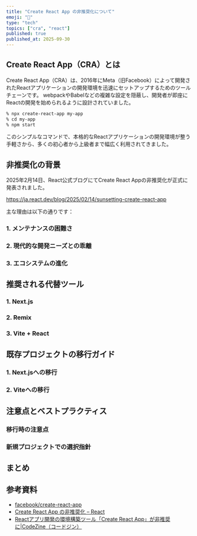 ```yaml
---
title: "Create React App の非推奨化について"
emoji: "🐙"
type: "tech"
topics: ["cra", "react"]
published: true
published_at: 2025-09-30
---
```


## Create React App（CRA）とは

Create React App（CRA）は、2016年にMeta（旧Facebook）によって開発されたReactアプリケーションの開発環境を迅速にセットアップするためのツールチェーンです。
webpackやBabelなどの複雑な設定を隠蔽し、開発者が即座にReactの開発を始められるように設計されていました。

```bash
% npx create-react-app my-app
% cd my-app
% npm start
```

このシンプルなコマンドで、本格的なReactアプリケーションの開発環境が整う手軽さから、多くの初心者から上級者まで幅広く利用されてきました。

## 非推奨化の背景

2025年2月14日、React公式ブログにてCreate React Appの非推奨化が正式に発表されました。

https://ja.react.dev/blog/2025/02/14/sunsetting-create-react-app

主な理由は以下の通りです：

### 1. メンテナンスの困難さ

### 2. 現代的な開発ニーズとの乖離

### 3. エコシステムの進化

## 推奨される代替ツール

### 1. Next.js

### 2. Remix

### 3. Vite + React

## 既存プロジェクトの移行ガイド

### 1. Next.jsへの移行

### 2. Viteへの移行

## 注意点とベストプラクティス

### 移行時の注意点

### 新規プロジェクトでの選択指針

## まとめ

## 参考資料
- [facebook/create-react-app](https://github.com/facebook/create-react-app?tab=readme-ov-file#deprecated)
- [Create React App の非推奨化 – React](https://ja.react.dev/blog/2025/02/14/sunsetting-create-react-app)
- [Reactアプリ開発の環境構築ツール「Create React App」が非推奨に|CodeZine（コードジン）](https://codezine.jp/news/detail/21035)
